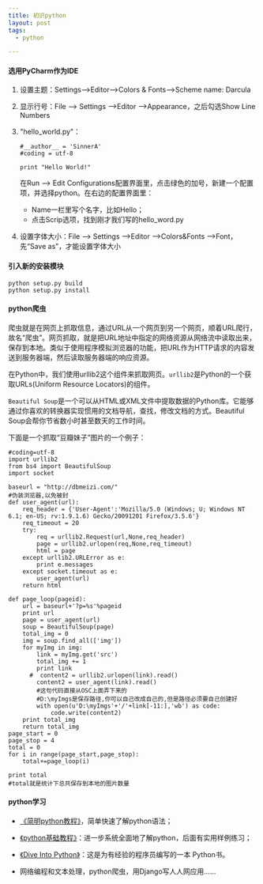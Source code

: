 ```yaml
---
title: 初识python
layout: post
tags:
  - python

---
```


#### 选用PyCharm作为IDE

1.  设置主题：Settings-->Editor-->Colors & Fonts-->Scheme name: Darcula

2.  显示行号：File --> Settings -->Editor -->Appearance，之后勾选Show Line Numbers

3.  "hello_world.py"：
       
        #__author__ = 'SinnerA'
        #coding = utf-8
        
        print "Hello World!"
        
    在Run --> Edit Configurations配置界面里，点击绿色的加号，新建一个配置项，并选择python。在右边的配置界面里：
    -  Name一栏里写个名字，比如Hello；
    -  点击Scrip选项，找到刚才我们写的hello_word.py

4.  设置字体大小：File --> Settings -->Editor -->Colors&Fonts -->Font，先“Save as”，才能设置字体大小


#### 引入新的安装模块

    python setup.py build
    python setup.py install

#### python爬虫

爬虫就是在网页上抓取信息，通过URL从一个网页到另一个网页，顺着URL爬行，故名“爬虫”。网页抓取，就是把URL地址中指定的网络资源从网络流中读取出来，保存到本地。类似于使用程序模拟浏览器的功能，把URL作为HTTP请求的内容发送到服务器端，然后读取服务器端的响应资源。

在Python中，我们使用urllib2这个组件来抓取网页。```urllib2```是Python的一个获取URLs(Uniform Resource Locators)的组件。

```Beautiful Soup```是一个可以从HTML或XML文件中提取数据的Python库。它能够通过你喜欢的转换器实现惯用的文档导航，查找，修改文档的方式。Beautiful Soup会帮你节省数小时甚至数天的工作时间。

下面是一个抓取“豆瓣妹子”图片的一个例子：

    #coding=utf-8
    import urllib2
    from bs4 import BeautifulSoup
    import socket
    
    baseurl = "http://dbmeizi.com/"
    #伪装浏览器,以免被封
    def user_agent(url):
        req_header = {'User-Agent':'Mozilla/5.0 (Windows; U; Windows NT 6.1; en-US; rv:1.9.1.6) Gecko/20091201 Firefox/3.5.6'}
        req_timeout = 20
        try:
            req = urllib2.Request(url,None,req_header)
            page = urllib2.urlopen(req,None,req_timeout)
            html = page
        except urllib2.URLError as e:
            print e.messages
        except socket.timeout as e:
            user_agent(url)
        return html
    
    def page_loop(pageid):
        url = baseurl+'?p=%s'%pageid
        print url
        page = user_agent(url)
        soup = BeautifulSoup(page)
        total_img = 0
        img = soup.find_all(['img'])
        for myImg in img:
            link = myImg.get('src')
            total_img += 1
            print link
          #  content2 = urllib2.urlopen(link).read()
            content2 = user_agent(link).read()
            #这句代码直接从OSC上面弄下来的
            #D:\myImgs是保存路径,你可以自己改成自己的,但是路径必须要自己创建好
            with open(u'D:\myImgs'+'/'+link[-11:],'wb') as code:
                code.write(content2)
        print total_img
        return total_img
    page_start = 0
    page_stop = 4
    total = 0
    for i in range(page_start,page_stop):
        total+=page_loop(i)
    
    print total
    #total就是统计下总共保存到本地的图片数量

#### python学习

-  [《简明python教程》](http://sebug.net/paper/python/)，简单快速了解python语法；

-  [《python基础教程》](http://book.douban.com/subject/4866934/)：进一步系统全面地了解python，后面有实用样例练习；

-  [《Dive Into Python》](http://woodpecker.org.cn/diveintopython/)：这是为有经验的程序员编写的一本 Python书。

-  网络编程和文本处理，python爬虫，用Django写人人网应用......
